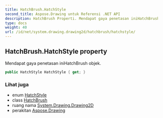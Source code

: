 ```yaml
---
title: HatchBrush.HatchStyle
second_title: Aspose.Drawing untuk Referensi .NET API
description: HatchBrush Properti. Mendapat gaya penetasan iniHatchBrush objek.
type: docs
weight: 40
url: /id/net/system.drawing.drawing2d/hatchbrush/hatchstyle/
---
```

## HatchBrush.HatchStyle property

Mendapat gaya penetasan iniHatchBrush objek.

```csharp
public HatchStyle HatchStyle { get; }
```

### Lihat juga

* enum [HatchStyle](../../hatchstyle/)
* class [HatchBrush](../)
* ruang nama [System.Drawing.Drawing2D](../../hatchbrush/)
* perakitan [Aspose.Drawing](../../../)


